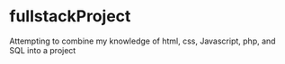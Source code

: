 # fullstackProject
Attempting to combine my knowledge of html, css, Javascript, php, and SQL into a project
